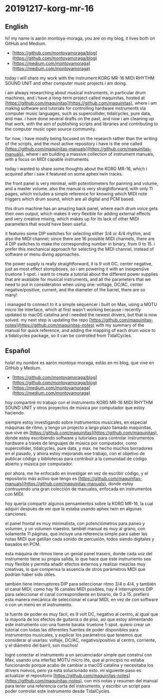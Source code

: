 # 20191217-korg-mr-16

## English

hi! my name is aarón montoya-moraga, you are on my blog, it lives both on GitHub and Medium.

* [https://github.com/montoyamoraga/blog](https://github.com/montoyamoraga/blog)
* [https://medium.com/montoyamoraga](https://medium.com/montoyamoraga)

today i will share my work with the instrument KORG MR-16 MIDI RHYTHM SOUND UNIT and other computer music projects i am doing.

i am always researching about musical instruments, in particular drum machines, and i have a long-term project called maquinitas, hosted at [https://github.com/maquinitas](https://github.com/maquinitas), where i am making software and tutorials for controlling hardware instruments via computer music languages, such as supercollider, tidalcycles, pure data, and max. i have done several drafts on the past, and now i am cleaning up that work, with the aim of publishing scripts and libraries and contributing to the computer music open source community.

for now, i have mostly being focused on the research rather than the writing of the scripts, and the most active repository i have is the one called [https://github.com/maquinitas-manuals](https://github.com/maquinitas-manuals), where i am building a massive collection of instrument manuals, with a focus on MIDI capable instruments.

today i wanted to share some thoughts about the KORG MR-16, which i acquired after i saw it featured on some aphex twin tracks.

the front panel is very minimal, with potentiometers for panning and volume, and a master volume. also the manual is very straightforward, with only 11 pages, which includes a simple reference for knowing which MIDI note triggers which drum sound, which are all digital and PCM based.

this drum machine has an amazing back panel, where each drum voice gets their own output, which makes it very flexible for adding external effects and very creative mixing, which makes up for its lack of other MIDI parameters that would have been useful.

it features some DIP switches for selecting either 3/4 or 4/4 rhythm, and also the MIDI channel; since there are 16 possible MIDI channels, there are 4 DIP switches to make the corresponding number in binary, from 0 to 15. i prefer this mechanical approach for selecting the MIDI channel, instead of software or menu diving approaches.

the power supply is really straightforward, it is 9 volt DC, center negative, just as most effect stompboxes, so i am powering it with an inexpensive truetone 1-spot. i want to create a tutorial about the different power supplies that are available for musical instruments, and all the parameters that we need to put in consideration when using one: voltage, DC/AC, center negative/positive, current, and the diameter of the barrel, there are so many!

i managed to connect to it a simple sequencer i built on Max, using a MOTU micro lite interface, which at first wasn't working because i recently updated to macOS catalina and i needed the newest drivers, but that is now solved. my next step is updating the repo [https://github.com/maquinitas-notes](https://github.com/maquinitas-notes) with my summary of the manual for quick reference, and adding the mapping of each drum voice to a tidalcycles package, so it can be controlled from TidalCycles.

## Español

hola! my nombre es aarón montoya-moraga, estás en mi blog, que vive en GitHub y Medium.

* [https://github.com/montoyamoraga/blog](https://github.com/montoyamoraga/blog)
* [https://medium.com/montoyamoraga](https://medium.com/montoyamoraga)

hoy compartiré mi trabajo con el instrumento KORG MR-16 MIDI RHYTHM SOUND UNIT y otros proyectos de música por computador que estoy haciendo.

siempre estoy investigando sobre instrumentos musicales, en especial máquinas de ritmo, y tengo un projecto a largo plazo llamado maquinitas, que vive en [https://github.com/maquinitas](https://github.com/maquinitas), donde estoy escribiendo software y tutoriales para controlar instrumentos hardware a través de lenguajes de música por computador, como supercollider, tidalcycles, pure data, y max. he hecho muchos borradores en el pasado, y ahora estoy mejorando ese trabajo, con el objetivo de publicar código y bibliotecas para contribuir a la comunidad de código abierto y música por computador.

por ahora, me he enfocado en investigar en vez de escribir código, y el repositorio más activo que tengo es [https://github.com/maquinitas-manuals](https://github.com/maquinitas-manuals), donde estoy contruyendo una gran colección de manuales, enfocada en instrumentos con MIDI.

hoy quería compartir algunos pensamientos sobre la KORG MR-16, la cual adquirí después de ver que la estaba usando aphex twin en algunas canciones.

el panel frontal es muy minimalista, con potenciómetros para paneo y volumen, y un volumen maestro. tambiél manual es muy al grano, con solamente 11 páginas, que incluye una referencia simple para saber las notas MIDI que gatillan cada sonido de percusión, todos siendo digitales y basados en PCM.

esta máquina de ritmos tiene un genial panel trasero, donde cada voz del instrumento tiene su propia salida, lo que hace que este instrumento sea muy flexible y permita añadir efectos externos y realizar mezclas muy creativas, lo que compensa la asuencia de otros parámetros MIDI que podrían haber sido útiles.

también tiene interruptores DIP para seleccionar ritmo 3/4 o 4/4, y también el canal MIDI; como hay 16 canales MIDI posibles, hay 4 interruptores DIP para seleccionar el canal correspondiente en binario, de 0 a 15. prefiero esta manera mecánica de seleccionar el canal MIDI, en vez de con software o con un menú en el instrumento.

la fuente de poder es muy fácil, es 9 volt DC, negativo al centro, al igual que la mayoría de los efectos de guitarra o de piso, así que estoy alimentando este instrumento con una fuente barata: truetone 1-spot. quiero crear un tutorial con todas las diferentes fuentes de poder disponibles para instrumentos musicales, y explicar los parámetros que tenemos que considerar al usarlas: voltaje, DC/AC, negativo/positivo al centro, corriente, y el diámetro del barril, son muchos!

logré conectar el instrumento a un secuenciador simple que construí con Max, usando una interfaz MOTU micro lite, que al principio no estaba funcionando porque acabo de cambiar a macOS catalina y necesitaba los drivers nuevos, pero ya está solucionado esto. mi siguiente paso es actualizar el repositorio [https://github.com/maquinitas-notes](https://github.com/maquinitas-notes), con mis notas y resumen del manual para tener una referencia corta del instrumento, y escribir un script para poder controlar este instrumento desde TidalCycles.
